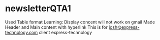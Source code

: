 # newsletterQTA1

Used Table format
Learning:
Display concent will not work on gmail
Made Header and Main content with hyperlink
This is for josh@express-technology.com client
express-technology
